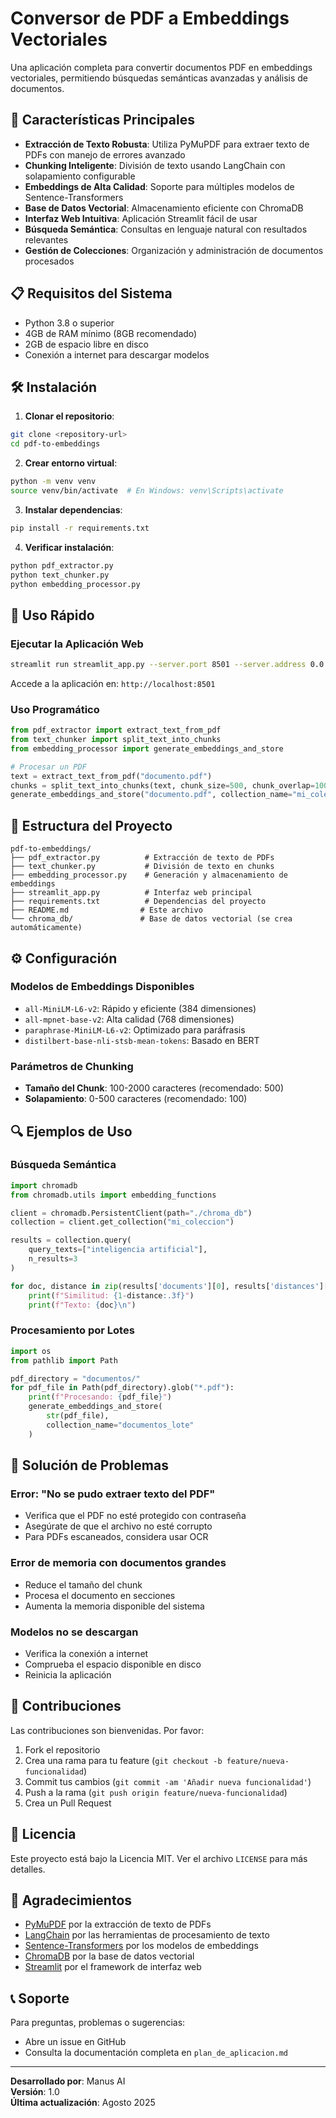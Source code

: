 # Conversor de PDF a Embeddings Vectoriales

Una aplicación completa para convertir documentos PDF en embeddings vectoriales, permitiendo búsquedas semánticas avanzadas y análisis de documentos.

## 🚀 Características Principales

- **Extracción de Texto Robusta**: Utiliza PyMuPDF para extraer texto de PDFs con manejo de errores avanzado
- **Chunking Inteligente**: División de texto usando LangChain con solapamiento configurable
- **Embeddings de Alta Calidad**: Soporte para múltiples modelos de Sentence-Transformers
- **Base de Datos Vectorial**: Almacenamiento eficiente con ChromaDB
- **Interfaz Web Intuitiva**: Aplicación Streamlit fácil de usar
- **Búsqueda Semántica**: Consultas en lenguaje natural con resultados relevantes
- **Gestión de Colecciones**: Organización y administración de documentos procesados

## 📋 Requisitos del Sistema

- Python 3.8 o superior
- 4GB de RAM mínimo (8GB recomendado)
- 2GB de espacio libre en disco
- Conexión a internet para descargar modelos

## 🛠️ Instalación

1. **Clonar el repositorio**:
```bash
git clone <repository-url>
cd pdf-to-embeddings
```

2. **Crear entorno virtual**:
```bash
python -m venv venv
source venv/bin/activate  # En Windows: venv\Scripts\activate
```

3. **Instalar dependencias**:
```bash
pip install -r requirements.txt
```

4. **Verificar instalación**:
```bash
python pdf_extractor.py
python text_chunker.py
python embedding_processor.py
```

## 🚀 Uso Rápido

### Ejecutar la Aplicación Web

```bash
streamlit run streamlit_app.py --server.port 8501 --server.address 0.0.0.0
```

Accede a la aplicación en: `http://localhost:8501`

### Uso Programático

```python
from pdf_extractor import extract_text_from_pdf
from text_chunker import split_text_into_chunks
from embedding_processor import generate_embeddings_and_store

# Procesar un PDF
text = extract_text_from_pdf("documento.pdf")
chunks = split_text_into_chunks(text, chunk_size=500, chunk_overlap=100)
generate_embeddings_and_store("documento.pdf", collection_name="mi_coleccion")
```

## 📁 Estructura del Proyecto

```
pdf-to-embeddings/
├── pdf_extractor.py          # Extracción de texto de PDFs
├── text_chunker.py           # División de texto en chunks
├── embedding_processor.py    # Generación y almacenamiento de embeddings
├── streamlit_app.py          # Interfaz web principal
├── requirements.txt          # Dependencias del proyecto
├── README.md                # Este archivo
└── chroma_db/               # Base de datos vectorial (se crea automáticamente)
```

## ⚙️ Configuración

### Modelos de Embeddings Disponibles

- `all-MiniLM-L6-v2`: Rápido y eficiente (384 dimensiones)
- `all-mpnet-base-v2`: Alta calidad (768 dimensiones)
- `paraphrase-MiniLM-L6-v2`: Optimizado para paráfrasis
- `distilbert-base-nli-stsb-mean-tokens`: Basado en BERT

### Parámetros de Chunking

- **Tamaño del Chunk**: 100-2000 caracteres (recomendado: 500)
- **Solapamiento**: 0-500 caracteres (recomendado: 100)

## 🔍 Ejemplos de Uso

### Búsqueda Semántica

```python
import chromadb
from chromadb.utils import embedding_functions

client = chromadb.PersistentClient(path="./chroma_db")
collection = client.get_collection("mi_coleccion")

results = collection.query(
    query_texts=["inteligencia artificial"],
    n_results=3
)

for doc, distance in zip(results['documents'][0], results['distances'][0]):
    print(f"Similitud: {1-distance:.3f}")
    print(f"Texto: {doc}\n")
```

### Procesamiento por Lotes

```python
import os
from pathlib import Path

pdf_directory = "documentos/"
for pdf_file in Path(pdf_directory).glob("*.pdf"):
    print(f"Procesando: {pdf_file}")
    generate_embeddings_and_store(
        str(pdf_file), 
        collection_name="documentos_lote"
    )
```

## 🐛 Solución de Problemas

### Error: "No se pudo extraer texto del PDF"
- Verifica que el PDF no esté protegido con contraseña
- Asegúrate de que el archivo no esté corrupto
- Para PDFs escaneados, considera usar OCR

### Error de memoria con documentos grandes
- Reduce el tamaño del chunk
- Procesa el documento en secciones
- Aumenta la memoria disponible del sistema

### Modelos no se descargan
- Verifica la conexión a internet
- Comprueba el espacio disponible en disco
- Reinicia la aplicación

## 🤝 Contribuciones

Las contribuciones son bienvenidas. Por favor:

1. Fork el repositorio
2. Crea una rama para tu feature (`git checkout -b feature/nueva-funcionalidad`)
3. Commit tus cambios (`git commit -am 'Añadir nueva funcionalidad'`)
4. Push a la rama (`git push origin feature/nueva-funcionalidad`)
5. Crea un Pull Request

## 📄 Licencia

Este proyecto está bajo la Licencia MIT. Ver el archivo `LICENSE` para más detalles.

## 🙏 Agradecimientos

- [PyMuPDF](https://pymupdf.readthedocs.io/) por la extracción de texto de PDFs
- [LangChain](https://python.langchain.com/) por las herramientas de procesamiento de texto
- [Sentence-Transformers](https://www.sbert.net/) por los modelos de embeddings
- [ChromaDB](https://www.trychroma.com/) por la base de datos vectorial
- [Streamlit](https://streamlit.io/) por el framework de interfaz web

## 📞 Soporte

Para preguntas, problemas o sugerencias:
- Abre un issue en GitHub
- Consulta la documentación completa en `plan_de_aplicacion.md`

---

**Desarrollado por**: Manus AI  
**Versión**: 1.0  
**Última actualización**: Agosto 2025

